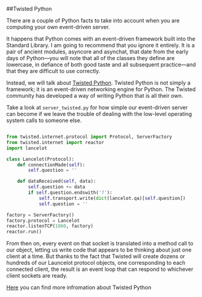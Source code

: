 ##Twisted Python

There are a couple of Python facts to take into account when you are computing your own event-driven server.

It happens that Python comes with an event-driven framework built into the Standard Library. I am going to recommend
that you ignore it entirely. It is a pair of ancient modules, asyncore and asynchat, that date from the early
days of Python—you will note that all of the classes they define are lowercase, in defiance of both good
taste and all subsequent practice—and that they are difficult to use correctly.

Instead, we will talk about [Twisted Python](https://pypi.python.org/pypi/Twisted).
Twisted Python is not simply a framework; it is an event-driven networking engine for Python.
The Twisted community
has developed a way of writing Python that is all their own.

Take a look at `server_twisted.py` for how simple our
event-driven server can become if we leave the trouble of dealing with the low-level operating system
calls to someone else.
```python

from twisted.internet.protocol import Protocol, ServerFactory
from twisted.internet import reactor
import lancelot

class Lancelot(Protocol):
    def connectionMade(self):
        self.question = ''

    def dataReceived(self, data):
        self.question += data
        if self.question.endswith('?'):
            self.transport.write(dict(lancelot.qa)[self.question])
            self.question = ''

factory = ServerFactory()
factory.protocol = Lancelot
reactor.listenTCP(1060, factory)
reactor.run()
```

From then on, every
event on that socket is translated into a method call to our object, letting us write code that appears to be
thinking about just one client at a time. But thanks to the fact that Twisted will create dozens or
hundreds of our Launcelot protocol objects, one corresponding to each connected client, the result is an
event loop that can respond to whichever client sockets are ready.

[Here](http://twistedmatrix.com/documents/current/core/howto/) you can find more infromation about Twisted Python
